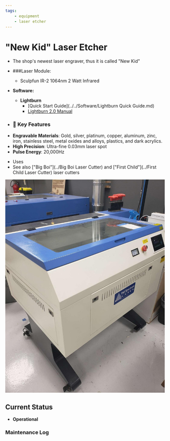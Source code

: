 ```yaml
---
tags:
    - equipment
    - laser etcher
---
```

# "New Kid"  Laser Etcher

* The shop's newest laser engraver, thus it is called "New Kid"
* ###Laser Module:
    * Sculpfun IR-2 1064nm 2 Watt Infrared
* **Software:**
   * **Lightburn**
       * [Quick Start Guide](../../Software/Lightburn Quick Guide.md)
       * [Lightburn 2.0 Manual](https://lightburnsoftware.github.io/DocsResources/PDF/LB/LightBurn2.0.pdf)
  
* ### 🔧 Key Features

- **Engravable Materials**: Gold, silver, platinum, copper, aluminum, zinc, iron, stainless steel, metal oxides and alloys, plastics, and dark acrylics.
- **High Precision**: Ultra-fine 0.03mm laser spot  
- **Pulse Energy**: 20,000Hz

* Uses 
* See also ["Big Boi"](../Big Boi Laser Cutter) and ["First Child"](../First Child Laser Cutter) laser cutters

![ ](../images/lasercutters/new.kid.far.jpg)

## Current Status

- **Operational**
  
### Maintenance Log
